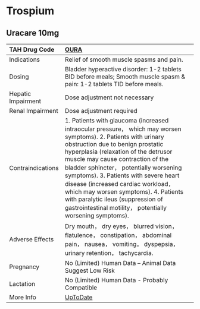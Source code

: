 # Trospium

## Uracare 10mg

| TAH Drug Code      | [OURA](https://www.tahsda.org.tw/drugs/hissearch.php?drug_code=OURA)                                                                                                                                                                                                                                                                                                                                                                                                                                |
|:-------------------|:----------------------------------------------------------------------------------------------------------------------------------------------------------------------------------------------------------------------------------------------------------------------------------------------------------------------------------------------------------------------------------------------------------------------------------------------------------------------------------------------------|
| Indications        | Relief of smooth muscle spasms and pain.                                                                                                                                                                                                                                                                                                                                                                                                                                                            |
| Dosing             | Bladder hyperactive disorder: 1-2 tablets BID before meals; Smooth muscle spasm & pain: 1-2 tablets TID before meals.                                                                                                                                                                                                                                                                                                                                                                               |
| Hepatic Impairment | Dose adjustment not necessary                                                                                                                                                                                                                                                                                                                                                                                                                                                                       |
| Renal Impairment   | Dose adjustment required                                                                                                                                                                                                                                                                                                                                                                                                                                                                            |
| Contraindications  | 1. Patients with glaucoma (increased intraocular pressure， which may worsen symptoms). 2. Patients with urinary obstruction due to benign prostatic hyperplasia (relaxation of the detrusor muscle may cause contraction of the bladder sphincter， potentially worsening symptoms). 3. Patients with severe heart disease (increased cardiac workload， which may worsen symptoms). 4. Patients with paralytic ileus (suppression of gastrointestinal motility， potentially worsening symptoms). |
| Adverse Effects    | Dry mouth， dry eyes， blurred vision， flatulence， constipation， abdominal pain， nausea， vomiting， dyspepsia， urinary retention， tachycardia.                                                                                                                                                                                                                                                                                                                                               |
| Pregnancy          | No (Limited) Human Data – Animal Data Suggest Low Risk                                                                                                                                                                                                                                                                                                                                                                                                                                              |
| Lactation          | No (Limited) Human Data - Probably Compatible                                                                                                                                                                                                                                                                                                                                                                                                                                                       |
| More Info          | [UpToDate](https://www.uptodate.com/contents/trospium-drug-information)                                                                                                                                                                                                                                                                                                                                                                                                                             |

